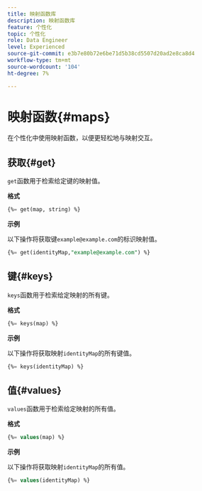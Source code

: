 ```yaml
---
title: 映射函数库
description: 映射函数库
feature: 个性化
topic: 个性化
role: Data Engineer
level: Experienced
source-git-commit: e3b7e80b72e6be71d5b38cd5507d20ad2e8ca8d4
workflow-type: tm+mt
source-wordcount: '104'
ht-degree: 7%

---
```


# 映射函数{#maps}

在个性化中使用映射函数，以便更轻松地与映射交互。

## 获取{#get}

`get`函数用于检索给定键的映射值。

**格式**

```sql
{%= get(map, string) %}
```

**示例**

以下操作将获取键`example@example.com`的标识映射值。

```sql
{%= get(identityMap,"example@example.com") %}
```

## 键{#keys}

`keys`函数用于检索给定映射的所有键。

**格式**

```sql
{%= keys(map) %}
```

**示例**

以下操作将获取映射`identityMap`的所有键值。

```sql
{%= keys(identityMap) %}
```

## 值{#values}

`values`函数用于检索给定映射的所有值。

**格式**

```sql
{%= values(map) %}
```

**示例**

以下操作将获取映射`identityMap`的所有值。

```sql
{%= values(identityMap) %}
```
